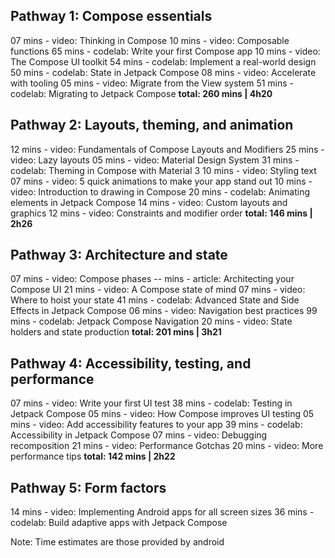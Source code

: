 ## Pathway 1: Compose essentials

07 mins - video: Thinking in Compose
10 mins - video: Composable functions
65 mins - codelab: Write your first Compose app
10 mins - video: The Compose UI toolkit
54 mins - codelab: Implement a real-world design
50 mins - codelab: State in Jetpack Compose
08 mins - video: Accelerate with tooling
05 mins - video: Migrate from the View system
51 mins - codelab: Migrating to Jetpack Compose
**total: 260 mins | 4h20**

## Pathway 2: Layouts, theming, and animation

12 mins - video: Fundamentals of Compose Layouts and Modifiers
25 mins - video: Lazy layouts
05 mins - video: Material Design System
31 mins - codelab: Theming in Compose with Material 3
10 mins - video: Styling text
07 mins - video: 5 quick animations to make your app stand out
10 mins - video: Introduction to drawing in Compose
20 mins - codelab: Animating elements in Jetpack Compose
14 mins - video: Custom layouts and graphics
12 mins - video: Constraints and modifier order
**total: 146 mins | 2h26**

## Pathway 3: Architecture and state

07 mins - video: Compose phases
-- mins - article: Architecting your Compose UI
21 mins - video: A Compose state of mind
07 mins - video: Where to hoist your state
41 mins - codelab: Advanced State and Side Effects in Jetpack Compose
06 mins - video: Navigation best practices
99 mins - codelab: Jetpack Compose Navigation
20 mins - video: State holders and state production
**total: 201 mins | 3h21**

## Pathway 4: Accessibility, testing, and performance

07 mins - video: Write your first UI test
38 mins - codelab: Testing in Jetpack Compose
05 mins - video: How Compose improves UI testing
05 mins - video: Add accessibility features to your app
39 mins - codelab: Accessibility in Jetpack Compose
07 mins - video: Debugging recomposition
21 mins - video: Performance Gotchas
20 mins - video: More performance tips
**total: 142 mins | 2h22**

## Pathway 5: Form factors

14 mins - video: Implementing Android apps for all screen sizes
36 mins - codelab: Build adaptive apps with Jetpack Compose

Note: Time estimates are those provided by android
